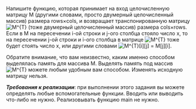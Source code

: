 Напишите функцию, которая принимает на вход целочисленную матрицу M (другими словами, просто двумерный целочисленный массив)
размера rows×cols, и возвращает транспонированную матрицу <img src="https://latex.codecogs.com/svg.image?M^{T}" title="M^{T}" /> (тоже двумерный целочисленный массив)
размера cols×rows. Если в M на пересечении i-ой строки и j-ого столбца стояло число x, то на пересечении  j-ой строки и i-ого
столбца в матрице <img src="https://latex.codecogs.com/svg.image?M^{T}" title="M^{T}" /> тоже будет стоять число x, или другими словами <img src="https://latex.codecogs.com/svg.image?M^{T}[i][j]&space;=&space;M[j][i]&space;" title="M^{T}[i][j] = M[j][i] " />.

Обратите внимание, что вам неизвестно, каким именно способом выделялась память для массива M.
Выделять память под массив <img src="https://latex.codecogs.com/svg.image?M^{T}" title="M^{T}" /> можете любым удобным вам способом. Изменять исходную матрицу нельзя.

***Требования к реализации***: при выполнении этого задания вы можете определять любые вспомогательные функции.
Вводить или выводить что-либо не нужно. Реализовывать функцию main не нужно.
